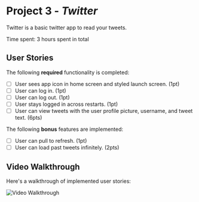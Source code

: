 # Project 3 - *Twitter*

Twitter is a basic twitter app to read your tweets.

Time spent: 3 hours spent in total

## User Stories

The following **required** functionality is completed:

- [  ] User sees app icon in home screen and styled launch screen. (1pt)
- [  ] User can log in. (1pt)
- [  ] User can log out. (1pt)
- [  ] User stays logged in across restarts. (1pt)
- [  ] User can view tweets with the user profile picture, username, and tweet text. (6pts)

The following **bonus** features are implemented:

- [  ] User can pull to refresh. (1pt)
- [  ] User can load past tweets infinitely. (2pts)

## Video Walkthrough

Here's a walkthrough of implemented user stories:

<img src='http://i.imgur.com/link/to/your/gif/file.gif' title='Video Walkthrough' width='' alt='Video Walkthrough' />

